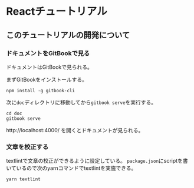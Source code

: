 # Reactチュートリアル

## このチュートリアルの開発について

### ドキュメントをGitBookで見る

ドキュメントはGitBookで見られる。

まずGitBookをインストールする。

```console
npm install -g gitbook-cli
```

次に`doc`ディレクトリに移動してから`gitbook serve`を実行する。

```
cd doc
gitbook serve
```

http://localhost:4000/ を開くとドキュメントが見られる。

### 文章を校正する

textlintで文章の校正ができるように設定している。
`package.json`にscriptを書いているので次のyarnコマンドでtextlintを実施できる。

```console
yarn textlint
```
